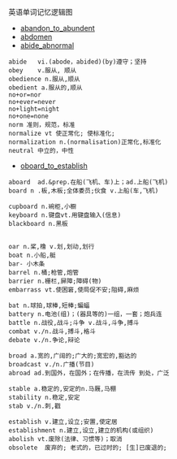 英语单词记忆逻辑图
- [abandon_to_abundent](https://lyhcc.github.io/GitNode/English/words/abandon_to_abundant.svg)
- [abdomen](https://lyhcc.github.io/GitNode/English/words/abdomen.svg)
- [abide_abnormal](https://lyhcc.github.io/GitNode/English/words/abide_abnormal.svg) 

```
abide	vi.(abode，abided)(by)遵守；坚持
obey	v.服从, 顺从
obedience n.服从,顺从
obedient a.服从的,顺从
no+or=nor
no+ever=never 
no+light=night 
no+one=none
norm 准则，规范，标准
normalize vt 使正常化; 使标准化;
normalization n.(normalisation)正常化,标准化
neutral 中立的，中性
```



- [oboard_to_establish](https://lyhcc.github.io/GitNode/English/words/oboard_to_establish.svg)  
```
aboard  ad.&prep.在船(飞机、车)上；ad.上船(飞机)
board n .板,木板;全体委员;伙食 v.上船(车,飞机)

cupboard n.碗柜,小橱
keyboard n.键盘vt.用键盘输入(信息) 
blackboard n.黑板


oar n.桨,橹 v.划,划动,划行
boat n.小船,艇
bar- 小木条
barrel n.桶;枪管,炮管
barrier n.栅栏,屏障;障碍(物)
embarrass vt.使困窘,使局促不安;阻碍,麻烦

bat n.球拍,球棒,短棒;蝙蝠
battery n.电池(组)；(器具等的)一组，一套；炮兵连
battle n.战役,战斗;斗争 v.战斗,斗争,搏斗
combat v./n.战斗,搏斗,格斗
debate v./n.争论,辩论

broad a.宽的,广阔的;广大的;宽宏的,豁达的
broadcast v./n.广播(节目)
abroad ad.到国外，在国外；在传播，在流传 到处，广泛

stable a.稳定的,安定的n.马厩,马棚
stability n.稳定,安定
stab v./n.刺,戳

establish v.建立,设立;安置,使定居
establishment n.建立,设立,建立的机构(或组织)
abolish vt.废除(法律、习惯等)；取消
obsolete  废弃的; 老式的，已过时的; [生]已废退的;

```
